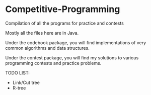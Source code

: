 # Competitive-Programming
Compilation of all the programs for practice and contests

Mostly all the files here are in Java.

Under the codebook package, you will find implementations of very common algorithms and data structures.

Under the contest package, you will find my solutions to various programming contests and practice problems.

TODO LIST:
 - Link/Cut tree
 - R-tree
